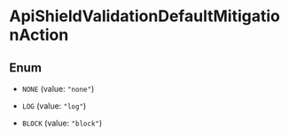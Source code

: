 

# ApiShieldValidationDefaultMitigationAction

## Enum


* `NONE` (value: `"none"`)

* `LOG` (value: `"log"`)

* `BLOCK` (value: `"block"`)



